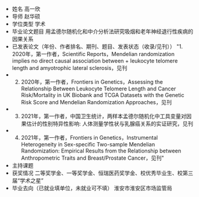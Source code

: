 
+ 姓名	高一欣
+ 导师	赵华硕
+ 学位类型	学术
+ 毕业论文题目	用孟德尔随机化和中介分析法研究吸烟和老年神经退行性疾病的因果关系
+ 已发表论文（年份、作者排名、期刊、题目、发表状态（收录/见刊））	"1. 2020年，第一作者，Scientific Reports，Mendelian randomization implies no direct causal association between + leukocyte telomere length and amyotrophic lateral sclerosis，见刊
+ 2. 2020年，第一作者，Frontiers in Genetics，Assessing the Relationship Between Leukocyte Telomere Length and Cancer Risk/Mortality in UK Biobank and TCGA Datasets with the Genetic Risk Score and Mendelian Randomization Approaches，见刊
+ 3. 2021年，第一作者，中国卫生统计，两样本孟德尔随机化中工具变量对因果估计的性别特异性影响: 人体测量学性状与乳腺癌关系的实证研究，见刊
+ 4. 2021年，第一作者，Frontiers in Genetics，Instrumental Heterogeneity in Sex-specific Two-sample Mendelian Randomization: Empirical Results from the Relationship between Anthropometric Traits and Breast/Prostate Cancer，见刊"
+ 主持课题	
+ 获奖情况	二等奖学金、一等奖学金、恒瑞医药奖学金、校优秀毕业生、校第三届“学术之星”
+ 毕业去向（已就业填单位，未就业可不填）	淮安市淮安区市场监管局

